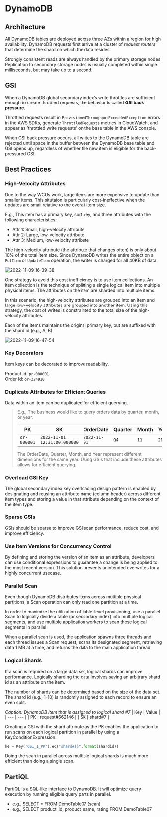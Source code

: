 # DynamoDB

## Architecture

All DynamoDB tables are deployed across three AZs within a region for high availability. DynamoDB requests first arrive at a cluster of *request routers* that determine the shard on which the data resides.

Strongly consistent reads are always handled by the primary storage nodes. Replication to secondary storage nodes is usually completed within single milliseconds, but may take up to a second.

## GSI

When a DynamoDB global secondary index’s write throttles are sufficient enough to create throttled requests, the behavior is called **GSI back pressure**.

Throttled requests result in `ProvisionedThroughputExceededException` errors in the AWS SDKs, generate `ThrottledRequests` metrics in CloudWatch, and appear as ’throttled write requests’ on the base table in the AWS console.

When GSI back pressure occurs, all writes to the DynamoDB table are rejected until space in the buffer between the DynamoDB base table and GSI opens up, regardless of whether the new item is eligible for the back-pressured GSI.

## Best Practices

### High-Velocity Attributes

Due to the way WCUs work, large items are more expensive to update than smaller items. This situtaion is particularly cost-ineffective when the updates are small relative to the overall item size.

E.g., This item has a primary key, sort key, and three attributes with the following characteristics:
- Attr 1: Small, high-velocity attribute
- Attr 2: Large, low-velocity attribute
- Attr 3: Medium, low-velocity attribute

The high-velocity attribute (the attribute that changes often) is only about 10% of the total item size. Since DynamoDB writes the entire object on a `PutItem` or `UpdateItem` operation, the writer is charged for all 40KB of data.

![2022-11-09_16-39-38](https://user-images.githubusercontent.com/10566616/200947520-3284fca8-f2de-4658-b223-4ac5f60079f4.png)

One strategy to avoid this cost inefficiency is to use item collections. An item collection is the technique of splitting a single logical item into multiple physical items. The attributes on the item are sharded into multiple items. 

In this scenario, the high-velocity attributes are grouped into an item and large low-velocity attributes are grouped into another item. Using this strategy, the cost of writes is constrainted to the total size of the high-velocity attributes.

Each of the items maintains the original primary key, but are suffixed with the shard id (e.g., A, B).

![2022-11-09_16-47-54](https://user-images.githubusercontent.com/10566616/200948874-c2e5b3f2-083b-46ed-bea4-445b28de144d.png)

### Key Decorators

Item keys can be decorated to improve readability.

Product Id: `pr-000001`  
Order Id: `or-324910`  

### Duplicate Attributes for Efficient Queries

Data within an item can be duplicated for efficient querying.

> E.g., The business would like to query orders data by quarter, month, or year.
>
> | PK | SK | OrderDate | Quarter | Month | Year |
> | --- | --- | --- | --- | --- | --- |
> | `or-000001` | `2022-11-01 12:31:00.000000` | `2022-11-01` | `Q4` | `11` | `2022` |
>
> The OrderDate, Quarter, Month, and Year represent different dimensions for the same year. Using GSIs that include these attributes allows for efficient querying.

### Overload GSI Key

The global secondary index key overloading design pattern is enabled by designating and reusing an attribute name (column header) across different item types and storing a value in that attribute depending on the context of the item type.

### Sparse GSIs

GSIs should be sparse to improve GSI scan performance, reduce cost, and improve efficiency.

### Use Item Versions for Concurrency Control

By defining and storing the version of an item as an attribute, developers can use conditional expressions to guarantee a change is being applied to the most recent version. This solution prevents unintended overwrites for a highly concurrent usecase.

### Parallel Scan

Even though DynamoDB distributes items across multiple physical partitions, a Scan operation can only read one partition at a time.

In order to maximize the utilization of table-level provisioning, use a parallel Scan to logically divide a table (or secondary index) into multiple logical segments, and use multiple application workers to scan these logical segments in parallel.

When a parallel scan is used, the application spawns three threads and each thread issues a Scan request, scans its designated segment, retrieving data 1 MB at a time, and returns the data to the main application thread.

### Logical Shards

If a scan is required on a large data set, logical shards can improve performance. Logically sharding the data involves saving an arbitrary shard id as an attribute on the item.

The number of shards can be determined based on the size of the data set. The shard id (e.g., 1-10) is randomly assigned to each record to ensure an even split.

*Caption: DynamoDB item that is assigned to logical shard #7*
| Key | Value |
| --- | --- |
| PK | request#662146 | 
| SK | shard#7 |

Creating a GSI with the shard attribute as the PK enables the application to run scans on each logical partition in parallel by using a KeyConditionExpression.

```python
ke = Key('GSI_1_PK').eq("shard#{}".format(shardid))
```

Doing the scan in parallel across multiple logical shards is much more efficient than doing a single scan.

## PartiQL

PartiQL is a SQL-like interface to DynamoDB. It will optimize query execution by running eligible query parts in parallel.
  - e.g., SELECT * FROM DemoTable07 (scan)
  - e.g., SELECT product_id, product_name, rating FROM DemoTable07

